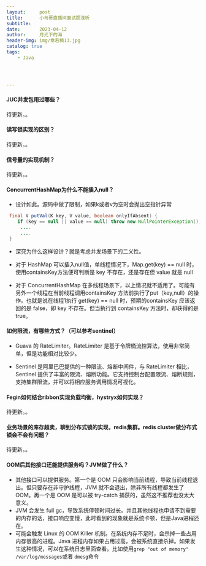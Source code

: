```yaml
---
layout:     post
title:      小马哥直播间面试题浅析
subtitle:   
date:       2023-04-12
author:     月光下的海
header-img: img/章若楠13.jpg
catalog: true
tags:
    - Java




---
```




#### JUC并发包用过哪些？

待更新。。
#### 读写锁实现的区别？
待更新。。
#### 信号量的实现机制？
待更新。。
#### ConcurrentHashMap为什么不能插入null？

- 设计如此。源码中做了限制，如果k或者v为空时会抛出空指针异常

```java
 final V putVal(K key, V value, boolean onlyIfAbsent) {
	if (key == null || value == null) throw new NullPointerException();
     ....
     ....
 }
```

- 深究为什么这样设计？就是考虑并发场景下的二义性。

- 对于 HashMap 可以插入null值，单线程情况下，Map.get(key)  == null 时，使用containsKey方法便可判断是 key 不存在，还是存在但 value 就是 null

- 对于 ConcurrentHashMap 在多线程场景下，以上情况就不适用了。可能有另外一个线程在当前线程调用containsKey 方法前执行了put（key,null）的操作。也就是说在线程1执行 get(key)  == null  时，预期的containsKey 应该返回的是 false，即 key 不存在。但当执行到 containsKey 方法时，却获得的是 true。

  

#### 如何限流，有哪些方式？（可以参考sentinel）

- Guava 的 RateLimiter。RateLimiter 是基于令牌桶流控算法，使用非常简单，但是功能相对比较少。

- Sentinel 是阿里巴巴提供的一种限流、熔断中间件，与 RateLimiter 相比，Sentinel 提供了丰富的限流、熔断功能。它支持控制台配置限流、熔断规则，支持集群限流，并可以将相应服务调用情况可视化。

  
#### Fegin如何结合ribbon实现负载均衡，hystryx如何实现？
待更新。。
#### 业务场景的库存超卖，聊到分布式锁的实现，redis集群。redis cluster做分布式锁会不会有问题？
待更新。。
#### OOM后其他接口还能提供服务吗？JVM做了什么？

- 其他接口可以提供服务。第一个是 OOM 只会影响当前线程，导致当前线程退出。但只要存在非守护线程，JVM 就不会退出，除非所有线程都发生了 OOM。再一个是 OOM 是可以被 try-catch 捕获的，虽然这不推荐也没太大意义。
- JVM 会发生 full gc，导致系统停顿时间过长。并且其他线程也申请不到需要的内存的话，接口响应变慢，此时看到的现象就是系统卡顿，但是Java进程还在。
- 可能会触发 Linux 的 OOM Killer 机制。在系统内存不足时，会杀掉一些占用内存很高的进程。Java 进程内存如果占用过高，会被系统直接杀掉。如果发生这种情况，可以在系统日志里面查看。比如使用`grep "out of memory" /var/log/messages`或者 `dmesg`命令
